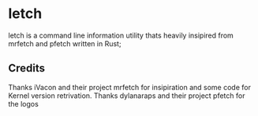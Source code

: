 # letch

letch is a command line information utility thats heavily insipired from mrfetch and pfetch written in Rust;

## Credits
Thanks iVacon and their project mrfetch for insipiration and some code for Kernel version retrivation.
Thanks dylanaraps and their project pfetch for the logos
